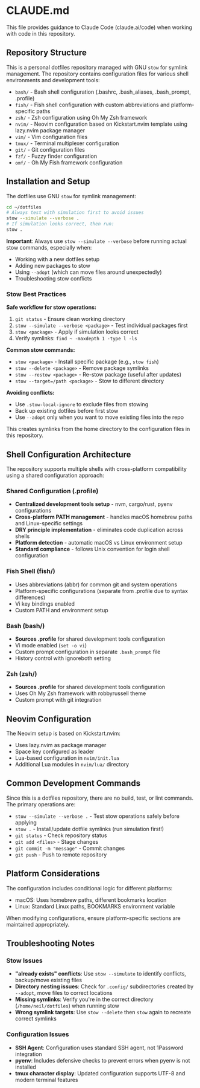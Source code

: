 # CLAUDE.md

This file provides guidance to Claude Code (claude.ai/code) when working with code in this repository.

## Repository Structure

This is a personal dotfiles repository managed with GNU `stow` for symlink management. The repository contains configuration files for various shell environments and development tools:

- `bash/` - Bash shell configuration (.bashrc, .bash_aliases, .bash_prompt, .profile)
- `fish/` - Fish shell configuration with custom abbreviations and platform-specific paths
- `zsh/` - Zsh configuration using Oh My Zsh framework
- `nvim/` - Neovim configuration based on Kickstart.nvim template using lazy.nvim package manager
- `vim/` - Vim configuration files
- `tmux/` - Terminal multiplexer configuration
- `git/` - Git configuration files
- `fzf/` - Fuzzy finder configuration
- `omf/` - Oh My Fish framework configuration

## Installation and Setup

The dotfiles use GNU `stow` for symlink management:

```bash
cd ~/dotfiles
# Always test with simulation first to avoid issues
stow --simulate --verbose .
# If simulation looks correct, then run:
stow .
```

**Important**: Always use `stow --simulate --verbose` before running actual stow commands, especially when:
- Working with a new dotfiles setup
- Adding new packages to stow  
- Using `--adopt` (which can move files around unexpectedly)
- Troubleshooting stow conflicts

### Stow Best Practices

**Safe workflow for stow operations:**
1. `git status` - Ensure clean working directory
2. `stow --simulate --verbose <package>` - Test individual packages first
3. `stow <package>` - Apply if simulation looks correct
4. Verify symlinks: `find ~ -maxdepth 1 -type l -ls`

**Common stow commands:**
- `stow <package>` - Install specific package (e.g., `stow fish`)
- `stow --delete <package>` - Remove package symlinks
- `stow --restow <package>` - Re-stow package (useful after updates)
- `stow --target=/path <package>` - Stow to different directory

**Avoiding conflicts:**
- Use `.stow-local-ignore` to exclude files from stowing
- Back up existing dotfiles before first stow
- Use `--adopt` only when you want to move existing files into the repo

This creates symlinks from the home directory to the configuration files in this repository.

## Shell Configuration Architecture

The repository supports multiple shells with cross-platform compatibility using a shared configuration approach:

### Shared Configuration (.profile)
- **Centralized development tools setup** - nvm, cargo/rust, pyenv configurations
- **Cross-platform PATH management** - handles macOS homebrew paths and Linux-specific settings  
- **DRY principle implementation** - eliminates code duplication across shells
- **Platform detection** - automatic macOS vs Linux environment setup
- **Standard compliance** - follows Unix convention for login shell configuration

### Fish Shell (fish/)
- Uses abbreviations (abbr) for common git and system operations
- Platform-specific configurations (separate from .profile due to syntax differences)
- Vi key bindings enabled
- Custom PATH and environment setup

### Bash (bash/)
- **Sources .profile** for shared development tools configuration
- Vi mode enabled (`set -o vi`)
- Custom prompt configuration in separate `.bash_prompt` file
- History control with ignoreboth setting

### Zsh (zsh/)
- **Sources .profile** for shared development tools configuration
- Uses Oh My Zsh framework with robbyrussell theme
- Custom prompt with git integration

## Neovim Configuration

The Neovim setup is based on Kickstart.nvim:
- Uses lazy.nvim as package manager
- Space key configured as leader
- Lua-based configuration in `nvim/init.lua`
- Additional Lua modules in `nvim/lua/` directory

## Common Development Commands

Since this is a dotfiles repository, there are no build, test, or lint commands. The primary operations are:

- `stow --simulate --verbose .` - Test stow operations safely before applying
- `stow .` - Install/update dotfile symlinks (run simulation first!)
- `git status` - Check repository status
- `git add <files>` - Stage changes
- `git commit -m "message"` - Commit changes
- `git push` - Push to remote repository

## Platform Considerations

The configuration includes conditional logic for different platforms:
- macOS: Uses homebrew paths, different bookmarks location  
- Linux: Standard Linux paths, BOOKMARKS environment variable

When modifying configurations, ensure platform-specific sections are maintained appropriately.

## Troubleshooting Notes

### Stow Issues
- **"already exists" conflicts**: Use `stow --simulate` to identify conflicts, backup/move existing files
- **Directory nesting issues**: Check for `.config/` subdirectories created by `--adopt`, move files to correct locations
- **Missing symlinks**: Verify you're in the correct directory (`/home/neil/dotfiles`) when running stow
- **Wrong symlink targets**: Use `stow --delete` then `stow` again to recreate correct symlinks

### Configuration Issues
- **SSH Agent**: Configuration uses standard SSH agent, not 1Password integration
- **pyenv**: Includes defensive checks to prevent errors when pyenv is not installed
- **tmux character display**: Updated configuration supports UTF-8 and modern terminal features

